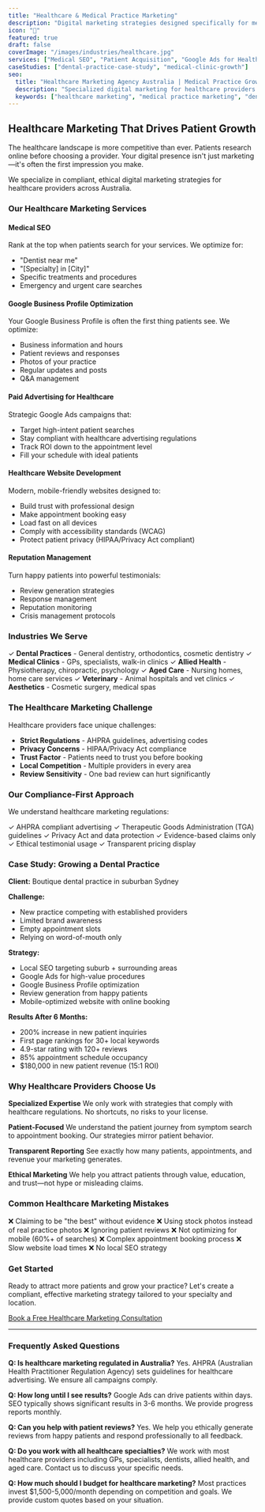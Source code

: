 ```yaml
---
title: "Healthcare & Medical Practice Marketing"
description: "Digital marketing strategies designed specifically for medical practices, dentists, allied health, and healthcare providers."
icon: "🏥"
featured: true
draft: false
coverImage: "/images/industries/healthcare.jpg"
services: ["Medical SEO", "Patient Acquisition", "Google Ads for Healthcare", "Reputation Management", "Healthcare Website Development"]
caseStudies: ["dental-practice-case-study", "medical-clinic-growth"]
seo:
  title: "Healthcare Marketing Agency Australia | Medical Practice Growth"
  description: "Specialized digital marketing for healthcare providers. Attract more patients, build trust, and grow your practice."
  keywords: ["healthcare marketing", "medical practice marketing", "dental marketing", "patient acquisition", "healthcare SEO"]
---
```


## Healthcare Marketing That Drives Patient Growth

The healthcare landscape is more competitive than ever. Patients research online before choosing a provider. Your digital presence isn't just marketing—it's often the first impression you make.

We specialize in compliant, ethical digital marketing strategies for healthcare providers across Australia.

### Our Healthcare Marketing Services

#### Medical SEO
Rank at the top when patients search for your services. We optimize for:
- "Dentist near me"
- "[Specialty] in [City]"
- Specific treatments and procedures
- Emergency and urgent care searches

#### Google Business Profile Optimization
Your Google Business Profile is often the first thing patients see. We optimize:
- Business information and hours
- Patient reviews and responses
- Photos of your practice
- Regular updates and posts
- Q&A management

#### Paid Advertising for Healthcare
Strategic Google Ads campaigns that:
- Target high-intent patient searches
- Stay compliant with healthcare advertising regulations
- Track ROI down to the appointment level
- Fill your schedule with ideal patients

#### Healthcare Website Development
Modern, mobile-friendly websites designed to:
- Build trust with professional design
- Make appointment booking easy
- Load fast on all devices
- Comply with accessibility standards (WCAG)
- Protect patient privacy (HIPAA/Privacy Act compliant)

#### Reputation Management
Turn happy patients into powerful testimonials:
- Review generation strategies
- Response management
- Reputation monitoring
- Crisis management protocols

### Industries We Serve

✓ **Dental Practices** - General dentistry, orthodontics, cosmetic dentistry
✓ **Medical Clinics** - GPs, specialists, walk-in clinics
✓ **Allied Health** - Physiotherapy, chiropractic, psychology
✓ **Aged Care** - Nursing homes, home care services
✓ **Veterinary** - Animal hospitals and vet clinics
✓ **Aesthetics** - Cosmetic surgery, medical spas

### The Healthcare Marketing Challenge

Healthcare providers face unique challenges:

- **Strict Regulations** - AHPRA guidelines, advertising codes
- **Privacy Concerns** - HIPAA/Privacy Act compliance
- **Trust Factor** - Patients need to trust you before booking
- **Local Competition** - Multiple providers in every area
- **Review Sensitivity** - One bad review can hurt significantly

### Our Compliance-First Approach

We understand healthcare marketing regulations:

✓ AHPRA compliant advertising
✓ Therapeutic Goods Administration (TGA) guidelines
✓ Privacy Act and data protection
✓ Evidence-based claims only
✓ Ethical testimonial usage
✓ Transparent pricing display

### Case Study: Growing a Dental Practice

**Client:** Boutique dental practice in suburban Sydney

**Challenge:**
- New practice competing with established providers
- Limited brand awareness
- Empty appointment slots
- Relying on word-of-mouth only

**Strategy:**
- Local SEO targeting suburb + surrounding areas
- Google Ads for high-value procedures
- Google Business Profile optimization
- Review generation from happy patients
- Mobile-optimized website with online booking

**Results After 6 Months:**
- 200% increase in new patient inquiries
- First page rankings for 30+ local keywords
- 4.9-star rating with 120+ reviews
- 85% appointment schedule occupancy
- $180,000 in new patient revenue (15:1 ROI)

### Why Healthcare Providers Choose Us

**Specialized Expertise**
We only work with strategies that comply with healthcare regulations. No shortcuts, no risks to your license.

**Patient-Focused**
We understand the patient journey from symptom search to appointment booking. Our strategies mirror patient behavior.

**Transparent Reporting**
See exactly how many patients, appointments, and revenue your marketing generates.

**Ethical Marketing**
We help you attract patients through value, education, and trust—not hype or misleading claims.

### Common Healthcare Marketing Mistakes

❌ Claiming to be "the best" without evidence
❌ Using stock photos instead of real practice photos
❌ Ignoring patient reviews
❌ Not optimizing for mobile (60%+ of searches)
❌ Complex appointment booking process
❌ Slow website load times
❌ No local SEO strategy

### Get Started

Ready to attract more patients and grow your practice? Let's create a compliant, effective marketing strategy tailored to your specialty and location.

[Book a Free Healthcare Marketing Consultation](/contact)

---

### Frequently Asked Questions

**Q: Is healthcare marketing regulated in Australia?**
Yes. AHPRA (Australian Health Practitioner Regulation Agency) sets guidelines for healthcare advertising. We ensure all campaigns comply.

**Q: How long until I see results?**
Google Ads can drive patients within days. SEO typically shows significant results in 3-6 months. We provide progress reports monthly.

**Q: Can you help with patient reviews?**
Yes. We help you ethically generate reviews from happy patients and respond professionally to all feedback.

**Q: Do you work with all healthcare specialties?**
We work with most healthcare providers including GPs, specialists, dentists, allied health, and aged care. Contact us to discuss your specific needs.

**Q: How much should I budget for healthcare marketing?**
Most practices invest $1,500-5,000/month depending on competition and goals. We provide custom quotes based on your situation.
